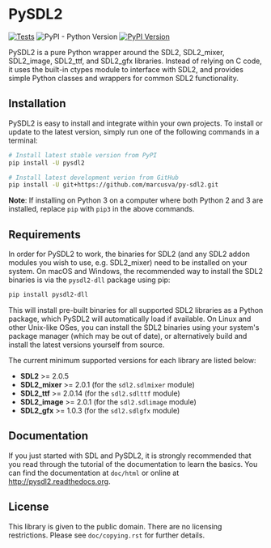 # PySDL2

[![Tests](https://github.com/marcusva/py-sdl2/actions/workflows/run_tests.yml/badge.svg)](https://github.com/marcusva/py-sdl2/actions/workflows/run_tests.yml)
![PyPI - Python Version](https://img.shields.io/pypi/pyversions/pysdl2)
[![PyPI Version](https://img.shields.io/pypi/v/PySDL2.svg)](https://pypi.python.org/pypi/PySDL2)

PySDL2 is a pure Python wrapper around the SDL2, SDL2\_mixer, SDL2\_image,
SDL2\_ttf, and SDL2\_gfx libraries.
Instead of relying on C code, it uses the built-in ctypes module to interface
with SDL2, and provides simple Python classes and wrappers for common
SDL2 functionality.

## Installation

PySDL2 is easy to install and integrate within your own projects.
To install or update to the latest version, simply run one of the
following commands in a terminal:

```bash
# Install latest stable version from PyPI
pip install -U pysdl2

# Install latest development verion from GitHub
pip install -U git+https://github.com/marcusva/py-sdl2.git
```

**Note**: If installing on Python 3 on a computer where both Python 2 and 3
are installed, replace `pip` with `pip3` in the above commands.

## Requirements

In order for PySDL2 to work, the binaries for SDL2 (and any SDL2 addon modules
you wish to use, e.g. SDL2\_mixer) need to be installed on your system. On
macOS and Windows, the recommended way to install the SDL2 binaries is via the `pysdl2-dll` package using pip:

```bash
pip install pysdl2-dll
```

This will install pre-built binaries for all supported SDL2 libraries as
a Python package, which PySDL2 will automatically load if available.
On Linux and other Unix-like OSes, you can install the SDL2 binaries using
your system's package manager (which may be out of date), or alternatively
build and install the latest versions yourself from source.

The current minimum supported versions for each library are listed below:

* **SDL2** >= 2.0.5
* **SDL2_mixer** >= 2.0.1 (for the `sdl2.sdlmixer` module)
* **SDL2_ttf** >= 2.0.14 (for the `sdl2.sdlttf` module)
* **SDL2_image** >= 2.0.1 (for the `sdl2.sdlimage` module)
* **SDL2_gfx** >= 1.0.3 (for the `sdl2.sdlgfx` module)

## Documentation

If you just started with SDL and PySDL2, it is strongly recommended
that you read through the tutorial of the documentation to learn the
basics. You can find the documentation at `doc/html` or online at
<http://pysdl2.readthedocs.org>.

## License

This library is given to the public domain. There are no licensing
restrictions. Please see `doc/copying.rst` for further details.
